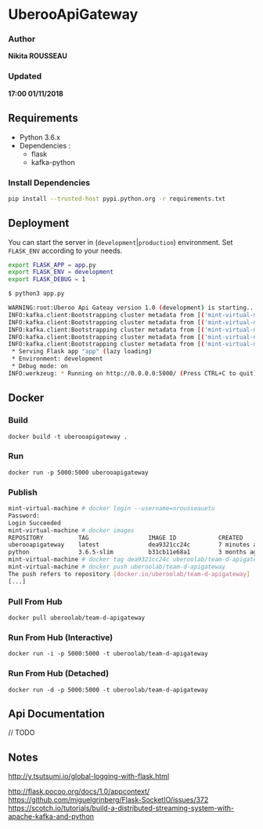 # UberooApiGateway

### Author
__Nikita ROUSSEAU__
### Updated
__17:00 01/11/2018__

## Requirements

- Python 3.6.x
- Dependencies :
  * flask
  * kafka-python

### Install Dependencies

```bash
pip install --trusted-host pypi.python.org -r requirements.txt
```

## Deployment

You can start the server in (`development`|`production`) environment. Set `FLASK_ENV` according to your needs.

```bash
export FLASK_APP = app.py
export FLASK_ENV = development
export FLASK_DEBUG = 1

$ python3 app.py

WARNING:root:Uberoo Api Gateay version 1.0 (development) is starting...
INFO:kafka.client:Bootstrapping cluster metadata from [('mint-virtual-machine', 9092, <AddressFamily.AF_UNSPEC: 0>)]
INFO:kafka.client:Bootstrapping cluster metadata from [('mint-virtual-machine', 9092, <AddressFamily.AF_UNSPEC: 0>)]
INFO:kafka.client:Bootstrapping cluster metadata from [('mint-virtual-machine', 9092, <AddressFamily.AF_UNSPEC: 0>)]
INFO:kafka.client:Bootstrapping cluster metadata from [('mint-virtual-machine', 9092, <AddressFamily.AF_UNSPEC: 0>)]
INFO:kafka.client:Bootstrapping cluster metadata from [('mint-virtual-machine', 9092, <AddressFamily.AF_UNSPEC: 0>)]
 * Serving Flask app "app" (lazy loading)
 * Environment: development
 * Debug mode: on
INFO:werkzeug: * Running on http://0.0.0.0:5000/ (Press CTRL+C to quit)
```

## Docker

### Build
`docker build -t uberooapigateway .`

### Run
`docker run -p 5000:5000 uberooapigateway`

### Publish
```bash
mint-virtual-machine # docker login --username=nrousseauetu
Password: 
Login Succeeded
mint-virtual-machine # docker images
REPOSITORY          TAG                 IMAGE ID            CREATED             SIZE
uberooapigateway    latest              dea9321cc24c        7 minutes ago       155MB
python              3.6.5-slim          b31cb11e68a1        3 months ago        138MB
mint-virtual-machine # docker tag dea9321cc24c uberoolab/team-d-apigateway:latest
mint-virtual-machine # docker push uberoolab/team-d-apigateway
The push refers to repository [docker.io/uberoolab/team-d-apigateway]
[...]
```

### Pull From Hub
`docker pull uberoolab/team-d-apigateway`

### Run From Hub (Interactive)
`docker run -i -p 5000:5000 -t uberoolab/team-d-apigateway`

### Run From Hub (Detached)
`docker run -d -p 5000:5000 -t uberoolab/team-d-apigateway`

## Api Documentation

// TODO

## Notes
http://y.tsutsumi.io/global-logging-with-flask.html

http://flask.pocoo.org/docs/1.0/appcontext/
https://github.com/miguelgrinberg/Flask-SocketIO/issues/372
https://scotch.io/tutorials/build-a-distributed-streaming-system-with-apache-kafka-and-python